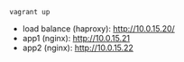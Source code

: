`vagrant up`

* load balance (haproxy): http://10.0.15.20/
* app1 (nginx): http://10.0.15.21
* app2 (nginx): http://10.0.15.22
